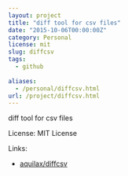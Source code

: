 ```yaml
---
layout: project
title: "diff tool for csv files"
date: "2015-10-06T00:00:00Z"
category: Personal
license: mit
slug: diffcsv
tags:
  - github
  
aliases:
  - /personal/diffcsv.html
url: /project/diffcsv.html
---
```


diff tool for csv files

License: MIT License

Links:

* [aquilax/diffcsv](https://github.com/aquilax/diffcsv)
